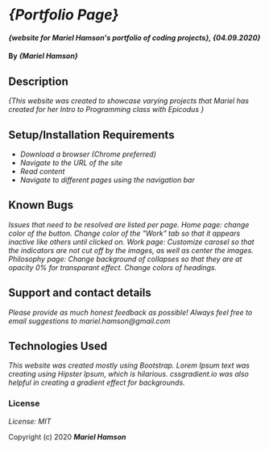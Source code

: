 # _{Portfolio Page}_

#### _{website for Mariel Hamson's portfolio of coding projects}, {04.09.2020}_

#### By _**{Mariel Hamson}**_

## Description

_{This website was created to showcase varying projects that Mariel has created for her Intro to Programming class with Epicodus }_

## Setup/Installation Requirements

* _Download a browser (Chrome preferred)_
* _Navigate to the URL of the site_
* _Read content_
* _Navigate to different pages using the navigation bar_

## Known Bugs

_Issues that need to be resolved are listed per page. Home page: change color of the button. Change color of the "Work" tab so that it appears inactive like others until clicked on. Work page: Customize carosel so that the indicators are not cut off by the images, as well as center the images. Philosophy page: Change background of collapses so that they are at opacity 0% for transparant effect. Change colors of headings._

## Support and contact details

_Please provide as much honest feedback as possible! Always feel free to email suggestions to mariel.hamson@gmail.com_

## Technologies Used

_This website was created mostly using Bootstrap. Lorem Ipsum text was creating using Hipster Ipsum, which is hilarious. cssgradient.io was also helpful in creating a gradient effect for backgrounds._

### License

*License: MIT*

Copyright (c) 2020 **_Mariel Hamson_**
